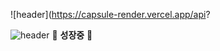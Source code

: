 ![header](https://capsule-render.vercel.app/api?


![header](https://capsule-render.vercel.app/api?type=wave&color=gradient&height=300&section=footer&text=capsule%20render&fontSize=90)                    🌱 **성장중** 🌱

</div>
<!--


Here are some ideas to get you started:

- 🔭 I’m currently working on ...
- 🌱 I’m currently learning ...
- 👯 I’m looking to collaborate on ...
- 🤔 I’m looking for help with ...
- 💬 Ask me about ...
- 📫 How to reach me: ...
- 😄 Pronouns: ...
- ⚡ Fun fact: ...
-->
